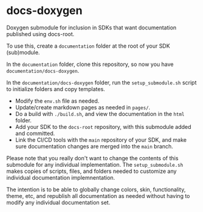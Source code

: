 # docs-doxygen 

Doxygen submodule for inclusion in SDKs that want documentation published using docs-root.

To use this, create a `documentation` folder at the root of your SDK (sub)module.

In the `documentation` folder, clone this repository, so now you have `documentation/docs-doxygen`.

In the `documentation/docs-doxygen` folder, run the `setup_submodule.sh` script to initialize folders and copy templates.

 - Modify the `env.sh` file as needed.
 - Update/create markdown pages as needed in `pages/`.
 - Do a build with `./build.sh`, and view the documentation in the `html` folder.
 - Add your SDK to the `docs-root` repository, with this submodule added and committed.
 - Link the CI/CD tools with the `main` repository of your SDK, and make sure documentation changes are merged into the `main` branch.

Please note that you really don't want to change the contents of this submodule for any individual implementation.
The `setup_submodule.sh` makes copies of scripts, files, and folders needed to customize any individual documentation implemnentation.

The intention is to be able to globally change colors, skin, functionality, theme, etc, and republish all documentation as needed
without having to modify any individual documentation set.

